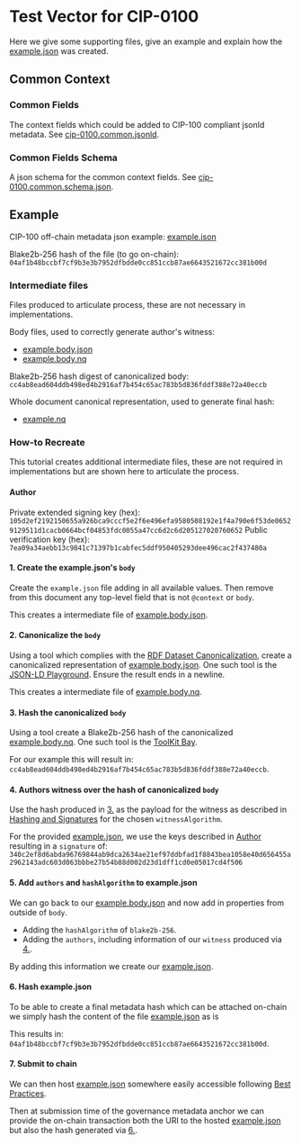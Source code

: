 # Test Vector for CIP-0100

Here we give some supporting files, give an example and explain how the [example.json](./example.json) was created.

## Common Context

### Common Fields

The context fields which could be added to CIP-100 compliant jsonld metadata.
See [cip-0100.common.jsonld](./cip-0100.common.jsonld).

### Common Fields Schema

A json schema for the common context fields.
See [cip-0100.common.schema.json](./cip-0100.common.schema.json).

## Example

CIP-100 off-chain metadata json example: [example.json](./example.json)

Blake2b-256 hash of the file (to go on-chain): `04af1b48bccbf7cf9b3e3b7952dfbdde0cc851ccb87ae6643521672cc381b00d`

### Intermediate files

Files produced to articulate process, these are not necessary in implementations.

Body files, used to correctly generate author's witness:
- [example.body.json](./example.body.json)
- [example.body.nq](./example.body.nq)

Blake2b-256 hash digest of canonicalized body: `cc4ab8ead604ddb498ed4b2916af7b454c65ac783b5d836fddf388e72a40eccb`

Whole document canonical representation, used to generate final hash:

- [example.nq](./example.nq)

### How-to Recreate

This tutorial creates additional intermediate files, these are not required in implementations but are shown here to articulate the process.

#### Author

Private extended signing key (hex):
`105d2ef2192150655a926bca9cccf5e2f6e496efa9580508192e1f4a790e6f53de06529129511d1cacb0664bcf04853fdc0055a47cc6d2c6d205127020760652`
Public verification key (hex):
`7ea09a34aebb13c9841c71397b1cabfec5ddf950405293dee496cac2f437480a`

#### 1. Create the example.json's `body`

Create the `example.json` file adding in all available values.
Then remove from this document any top-level field that is not `@context` or `body`.

This creates a intermediate file of [example.body.json](./example.body.json).

#### 2. Canonicalize the `body`

Using a tool which complies with the [RDF Dataset Canonicalization](https://w3c-ccg.github.io/rdf-dataset-canonicalization/spec/), create a canonicalized representation of [example.body.json](./example.body.json).
One such tool is the [JSON-LD Playground](https://json-ld.org/playground/).
Ensure the result ends in a newline.

This creates a intermediate file of [example.body.nq](./example.body.nq).

#### 3. Hash the canonicalized `body`

Using a tool create a Blake2b-256 hash of the canonicalized [example.body.nq](./example.body.nq).
One such tool is the [ToolKit Bay](https://toolkitbay.com/tkb/tool/BLAKE2b_256).

For our example this will result in: `cc4ab8ead604ddb498ed4b2916af7b454c65ac783b5d836fddf388e72a40eccb`.

#### 4. Authors witness over the hash of canonicalized `body`

Use the hash produced in [3.](#3-hash-the-canonicalized-body) as the payload for the witness as described in [Hashing and Signatures](./README.md#hashing-and-signatures) for the chosen `witnessAlgorithm`.

For the provided [example.json](./example.json), we use the keys described in [Author](#author) resulting in a `signature` of: `340c2ef8d6abda96769844ab9dca2634ae21ef97ddbfad1f8843bea1058e40d656455a2962143adc603d063bbbe27b54b88d002d23d1dff1cd0e05017cd4f506`

#### 5. Add `authors` and `hashAlgorithm` to example.json

We can go back to our [example.body.json](./example.body.json) and now add in properties from outside of `body`.
- Adding the `hashAlgorithm` of `blake2b-256`.
- Adding the `authors`, including information of our `witness` produced via [4.](#4-authors-witness-over-the-hash-of-canonicalized-body).

By adding this information we create our [example.json](example.json).

#### 6. Hash example.json

To be able to create a final metadata hash which can be attached on-chain we simply hash the content of the file [example.json](example.json) as is

This results in: `04af1b48bccbf7cf9b3e3b7952dfbdde0cc851ccb87ae6643521672cc381b00d`.

#### 7. Submit to chain

We can then host [example.json](./example.json) somewhere easily accessible following [Best Practices](./README.md#best-practices).

Then at submission time of the governance metadata anchor we can provide the on-chain transaction both the URI to the hosted [example.json](./example.json) but also the hash generated via [6.](#6-hash-examplejson).
